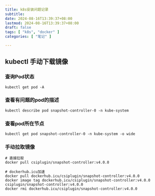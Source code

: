 ```yaml
---
title: k8s安装问题记录
subtitle:
date: 2024-08-16T13:39:37+08:00
lastmod: 2024-08-16T13:39:37+08:00
draft: false
tags: [ "k8s", "docker" ]
categories: [ "笔记" ]

---
```


## kubectl 手动下载镜像

### 查询Pod状态

```
kubectl get pod -A

```

### 查看有问题的pod的描述

```
kubectl describe pod snapshot-controller-0 -n kube-system

```

### 查看pod所在节点

```
kubectl get pod snapshot-controller-0 -n kube-system -o wide

```

### 手动拉取镜像

``` 
# 直接拉取
docker pull csiplugin/snapshot-controller:v4.0.0

# dockerhub.icu加速
docker pull dockerhub.icu/csiplugin/snapshot-controller:v4.0.0
docker image tag dockerhub.icu/csiplugin/snapshot-controller:v4.0.0 csiplugin/snapshot-controller:v4.0.0
docker rmi dockerhub.icu/csiplugin/snapshot-controller:v4.0.0
```

